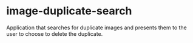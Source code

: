 # image-duplicate-search
Application that searches for duplicate images and presents them to the user to choose to delete the duplicate.
